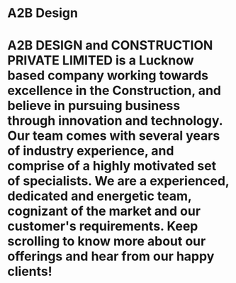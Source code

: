 # A2B Design
# A2B DESIGN and CONSTRUCTION PRIVATE LIMITED is a Lucknow based company working towards excellence in the Construction, and believe in pursuing business through innovation and technology. Our team comes with several years of industry experience, and comprise of a highly motivated set of specialists. We are a experienced, dedicated and energetic team, cognizant of the market and our customer's requirements. Keep scrolling to know more about our offerings and hear from our happy clients!
